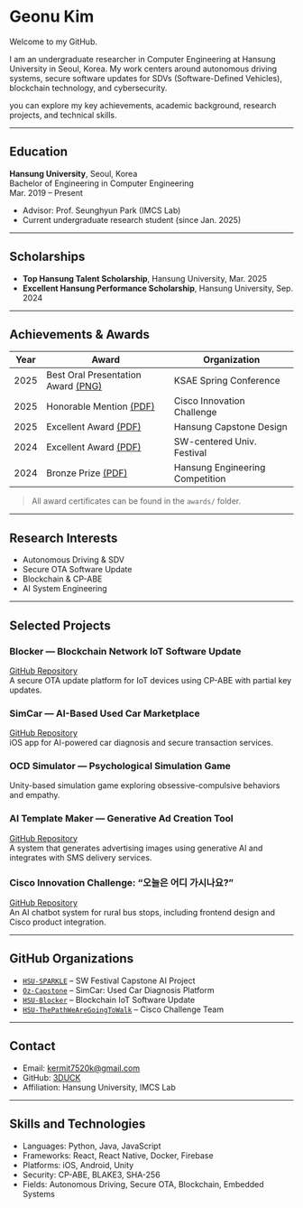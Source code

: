 # Geonu Kim

Welcome to my GitHub.

I am an undergraduate researcher in Computer Engineering at Hansung University in Seoul, Korea. My work centers around autonomous driving systems, secure software updates for SDVs (Software-Defined Vehicles), blockchain technology, and cybersecurity.

you can explore my key achievements, academic background, research projects, and technical skills.

---

## Education

**Hansung University**, Seoul, Korea  
Bachelor of Engineering in Computer Engineering  
Mar. 2019 – Present  
- Advisor: Prof. Seunghyun Park (IMCS Lab)  
- Current undergraduate research student (since Jan. 2025)

---

## Scholarships

- **Top Hansung Talent Scholarship**, Hansung University, Mar. 2025  
- **Excellent Hansung Performance Scholarship**, Hansung University, Sep. 2024  

---

## Achievements & Awards

| Year | Award | Organization |
|------|-------|--------------|
| 2025 | Best Oral Presentation Award [(PNG)](./awards/ksae_2025.png) | KSAE Spring Conference |
| 2025 | Honorable Mention [(PDF)](./awards/cisco_2025.pdf) | Cisco Innovation Challenge |
| 2025 | Excellent Award [(PDF)](./awards/capstone_spring_2025.pdf) | Hansung Capstone Design |
| 2024 | Excellent Award [(PDF)](./awards/sw_festival_2024.pdf) | SW-centered Univ. Festival |
| 2024 | Bronze Prize [(PDF)](./awards/engineering_2024.pdf) | Hansung Engineering Competition |

> All award certificates can be found in the `awards/` folder.

---

## Research Interests

- Autonomous Driving & SDV
- Secure OTA Software Update
- Blockchain & CP-ABE
- AI System Engineering

---

## Selected Projects

### Blocker — Blockchain Network IoT Software Update  
[GitHub Repository](https://github.com/HSU-Blocker)  
A secure OTA update platform for IoT devices using CP-ABE with partial key updates.

### SimCar — AI-Based Used Car Marketplace  
[GitHub Repository](https://github.com/Oz-Capstone)  
iOS app for AI-powered car diagnosis and secure transaction services.

### OCD Simulator — Psychological Simulation Game  
Unity-based simulation game exploring obsessive-compulsive behaviors and empathy.

### AI Template Maker — Generative Ad Creation Tool  
[GitHub Repository](https://github.com/HSU-SPARKLE)  
A system that generates advertising images using generative AI and integrates with SMS delivery services.

### Cisco Innovation Challenge: “오늘은 어디 가시나요?”  
[GitHub Repository](https://github.com/HSU-ThePathWeAreGoingToWalk)  
An AI chatbot system for rural bus stops, including frontend design and Cisco product integration.

---

## GitHub Organizations

- [`HSU-SPARKLE`](https://github.com/HSU-SPARKLE) – SW Festival Capstone AI Project  
- [`Oz-Capstone`](https://github.com/Oz-Capstone) – SimCar: Used Car Diagnosis Platform  
- [`HSU-Blocker`](https://github.com/HSU-Blocker) – Blockchain IoT Software Update  
- [`HSU-ThePathWeAreGoingToWalk`](https://github.com/HSU-ThePathWeAreGoingToWalk) – Cisco Challenge Team

---

## Contact

- Email: [kermit7520k@gmail.com](mailto:kermit7520k@gmail.com)  
- GitHub: [3DUCK](https://github.com/3DUCK)  
- Affiliation: Hansung University, IMCS Lab

---

## Skills and Technologies

- Languages: Python, Java, JavaScript  
- Frameworks: React, React Native, Docker, Firebase  
- Platforms: iOS, Android, Unity  
- Security: CP-ABE, BLAKE3, SHA-256  
- Fields: Autonomous Driving, Secure OTA, Blockchain, Embedded Systems
